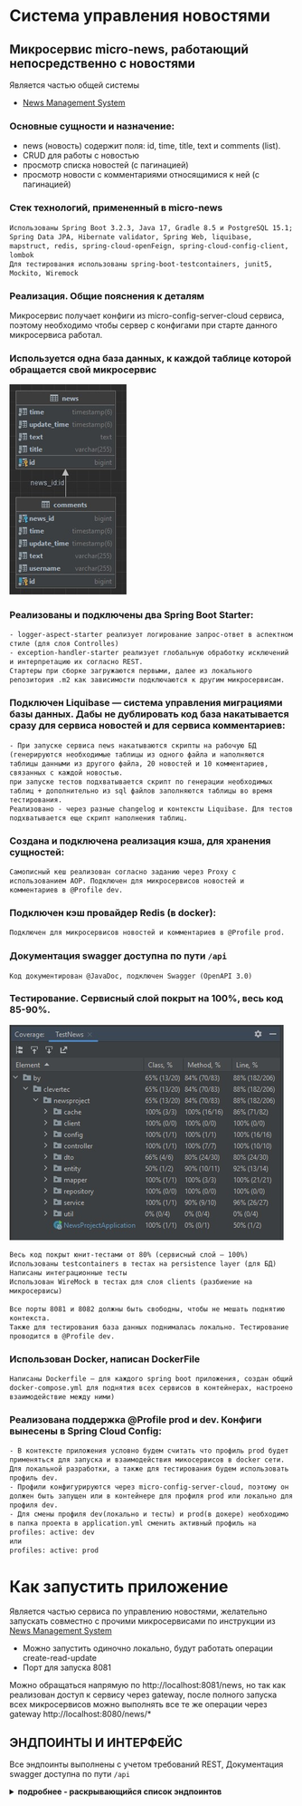 # Система управления новостями

## Микросервис micro-news, работающий непосредственно с новостями

Является частью общей системы
- [ News Management System](https://github.com/rusakovich-viktar/news-management-system/tree/develop)

### Основные сущности и назначение:

- news (новость) содержит поля: id, time, title, text и comments (list).
- CRUD для работы с новостью
- просмотр списка новостей (с пагинацией)
- просмотр новости с комментариями относящимися к ней (с пагинацией)

### Стек технологий, примененный в micro-news

	Использованы Spring Boot 3.2.3, Java 17, Gradle 8.5 и PostgreSQL 15.1; 
    Spring Data JPA, Hibernate validator, Spring Web, liquibase, mapstruct, redis, spring-cloud-openFeign, spring-cloud-config-client, lombok
    Для тестирования использованы spring-boot-testcontainers, junit5, Mockito, Wiremock

### Реализация. Общие пояснения к деталям

Микросервис получает конфиги из micro-config-server-cloud сервиса, поэтому необходимо чтобы сервер с конфигами при
старте данного микросервиса работал.

### Используется одна база данных, к каждой таблице которой обращается свой микросервис

![структура](https://github.com/rusakovich-viktar/NMS-resourses/raw/rusakovich-viktar-patch-1/Снимок%20экрана%202024-03-04%20151246.jpg)

### Реализованы и подключены два Spring Boot Starter:

```
- logger-aspect-starter реализует логирование запрос-ответ в аспектном стиле (для слоя Controlles)
- exception-handler-starter реализует глобальную обработку исключений и интерпретацию их согласно REST.
Стартеры при сборке загружаются первыми, далее из локального репозитория .m2 как зависимости подключаются к другим микросервисам.
```

### Подключен Liquibase — система управления миграциями базы данных. Дабы не дублировать код база накатывается сразу для сервиса новостей и для сервиса комментариев:

```
- При запуске сервиса news накатываются скрипты на рабочую БД (генерируются необходимые таблицы из одного файла и наполняются таблицы данными из другого файла, 20 новостей и 10 комментариев, связанных с каждой новостью.
при запуске тестов подхватывается скрипт по генерации необходимых таблиц + дополнительно из sql файлов заполняются таблицы во время тестирования.
Реализовано - через разные changelog и контексты Liquibase. Для тестов подхватывается еще скрипт наполнения таблиц.
``` 

### Создана и подключена реализация кэша, для хранения сущностей:

```
Самописный кеш реализован согласно заданию через Proxy с использованием AOP. Подключен для микросервисов новостей и комментариев в @Profile dev.
```

### Подключен кэш провайдер Redis (в docker):

```bash
Подключен для микросервисов новостей и комментариев в @Profile prod.
```

### Документация swagger доступна по пути `/api`

```
Код документирован @JavaDoc, подключен Swagger (OpenAPI 3.0)
```

### Тестирование. Сервисный слой покрыт на 100%, весь код 85-90%.

![news-coverage](https://github.com/rusakovich-viktar/NMS-resourses/raw/rusakovich-viktar-patch-1/news-coverage.jpg)

	Весь код покрыт юнит-тестами от 80% (сервисный слой – 100%)
    Использованы testcontainers в тестах на persistence layer (для БД)
 	Написаны интеграционные тесты
    Использован WireMock в тестах для слоя clients (разбиение на микросервисы)

    Все порты 8081 и 8082 должны быть свободны, чтобы не мешать поднятию контекста.    
    Также для тестирования база данных поднималась локально. Тестирование проводится в @Profile dev.

### Использован Docker, написан DockerFile

```
Написаны Dockerfile – для каждого spring boot приложения, создан общий docker-compose.yml для поднятия всех сервисов в контейнерах, настроено взаимодействие между ними)
```
### Реализована поддержка @Profile prod и dev. Конфиги вынесены в Spring Cloud Config:
```
- В контексте приложения условно будем считать что профиль prod будет применяться для запуска и взаимодействия микосервисов в docker сети.
Для локальной разработки, а также для тестирования будем использовать профиль dev.
- Профили конфигурируются через micro-config-server-cloud, поэтому он должен быть запущен или в контейнере для профиля prod или локально для профиля dev.
- Для смены профиля dev(локально и тесты) и prod(в докере) необходимо в папка проекта в application.yml сменить активный профиль на 
profiles: active: dev 
или 
profiles: active: prod
```
# Как запустить приложение

Является частью сервиса по управлению новостями, желательно запускать совместно с прочими микросервисами по инструкции
из [News Management System](https://github.com/rusakovich-viktar/news-management-system/tree/develop)

- Можно запустить одиночно локально, будут работать операции create-read-update
- Порт для запуска 8081

Можно обращаться напрямую по http://localhost:8081/news, но так как реализован доступ к сервису через gateway, после
полного запуска всех микросервисов можно выполнять все те же операции через gateway http://localhost:8080/news/*

## ЭНДПОИНТЫ И ИНТЕРФЕЙС

Все эндпоинты выполнены с учетом требований REST, Документация swagger доступна по пути `/api`

<details>
 <summary><strong>
 подробнее - раскрывающийся список эндпоинтов
</strong></summary>

#### 1. POST запрос на http://localhost:8081/news с телом

```
{
"title": "news title",
"text": "news text"
} 
```

создает новость и возвращает ответ типа, добавляя текущее время создания и обновления новости, а также id новости из бд.

```
{
    "id": 21,
    "time": "2024-03-07T00:49:17.6342883",
    "updateTime": "2024-03-07T00:49:17.6342883",
    "title": "news title",
    "text": "news text"
} 
```

#### 2. GET запрос на http://localhost:8081/news/{newsId}, где newsId = 10 даст ответ

```
{
    "id": 10,
    "time": "2024-02-29T17:34:51.156603",
    "updateTime": "2024-02-29T17:34:51.156603",
    "title": "Дизайнеры придумали безумную ванну, похожую на гамак. Рассказываем, как это работает",
    "text": "Фантазия дизайнеров не знает границ...."
}
```
#### 3. GET запрос на http://localhost:8081/news, вернет список новостей, по умолчанию 20 на странице
- можно настроить пагинацию, например, добавив к запросу `?page=0&size=2`, где page номер страницы с 0, а size количество отображаемых новостей на странице  
- получим ответ типа: 
```
{
    "content": [
        {
            "id": 1,
            "time": "2024-02-15T10:10:11.223344",
            "updateTime": "2024-02-15T10:10:11.223344",
            "title": "OpenAI может разрабатывать поисковик с возможностями искусственного интеллекта",
            "text": "Согласно источника..."
        },
        {
            "id": 2,
            "time": "2024-02-16T12:12:12.112233",
            "updateTime": "2024-02-16T12:12:12.112233",
            "title": "Тинькофф-банк обновил логотип",
            "text": "Тинькофф-банк обновил лога..."
        }
    ],
    "pageable": {
        "pageNumber": 0,
        "pageSize": 2,
        "sort": [],
        "offset": 0,
        "paged": true,
        "unpaged": false
    },
    "totalElements": 121,
    "totalPages": 61,
    "last": false,
    "size": 2,
    "number": 0,
    "sort": [],
    "first": true,
    "numberOfElements": 2,
    "empty": false
}
```
#### 4. PUT запрос на http://localhost:8081/news/{newsId}, где newsId = 10 с телом 

```
{
    "title": "Обновленный заголовок",
    "text": "Обновленный текст новости"
}
```

обновит поля новости с id = 10 и возвращает ответ типа, обновляя данные поля, а также поле updateTime, устанавливая текущее время.

```
{
    "id": 10,
    "time": "2024-02-29T17:34:51.156603",
    "updateTime": "2024-03-07T01:03:28.951786",
    "title": "Обновленный заголовок",
    "text": "Обновленный текст новости"
}
```
#### 5. При **работающем сервисе комментариев** DELETE запрос на http://localhost:8081/news/{newsId}, где newsId = 10 даст ответ без тела, со статусом 201 No Content
- повторный запрос на этот же адрес будет возвращать один и тот же ответ, так как запрос **идемпотентный**, что и требуется по REST, 
```
{
    "timestamp": "2024-03-07T01:06:44.5352849",
    "status": 404,
    "error": "Not Found",
    "message": "News with id 10 does not exist"
}
```

#### 6. При работающем сервисе комментариев GET запрос на http://localhost:8081/news/{newsId}/comments, вернет список комментариев, связанных с новостью {newsId}, по умолчанию 20 на странице
- можно настроить пагинацию, например, добавив к запросу `?page=0&size=2`, где page номер страницы с 0, а size количество отображаемых новостей на странице
- для запроса http://localhost:8081/news/11/comments?page=0&size=2 получим ответ типа:
```
{
    "comments": [
        {
            "id": 101,
            "time": "2024-02-29T17:34:51.185191",
            "updateTime": "2024-02-29T17:34:51.185191",
            "text": "отличная новость",
            "username": "user1",
            "newsId": 11
        },
        {
            "id": 102,
            "time": "2024-02-29T17:34:51.185191",
            "updateTime": "2024-02-29T17:34:51.185191",
            "text": "информация на высоте",
            "username": "user2",
            "newsId": 11
        }
    ]
}
```
</details>